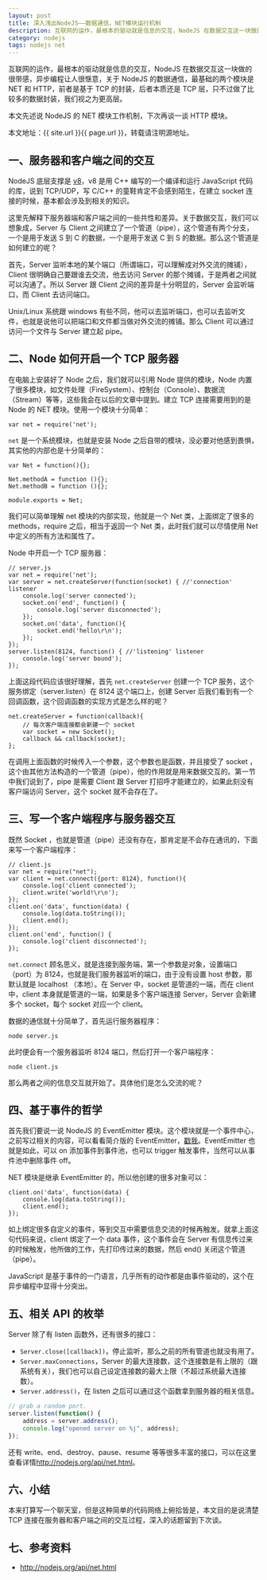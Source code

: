```yaml
---
layout: post
title: 深入浅出NodeJS——数据通信，NET模块运行机制
description: 互联网的运作，最根本的驱动就是信息的交互，NodeJS 在数据交互这一块做的很带感，异步编程让人很惬意，关于 NodeJS 的数据通信，最基础的两个模块是 NET 和 HTTP，前者是基于 TCP 的封装，后者本质还是 TCP 层，只不过做了比较多的数据封装，我们视之为更高层。
category: nodejs
tags: nodejs net
---
```


互联网的运作，最根本的驱动就是信息的交互，NodeJS 在数据交互这一块做的很带感，异步编程让人很惬意，关于 NodeJS 的数据通信，最基础的两个模块是 NET 和 HTTP，前者是基于 TCP 的封装，后者本质还是 TCP 层，只不过做了比较多的数据封装，我们视之为更高层。

本文先述说 NodeJS 的 NET 模块工作机制，下次再谈一谈 HTTP 模块。

本文地址：{{ site.url }}{{ page.url }}，转载请注明源地址。

## 一、服务器和客户端之间的交互

NodeJS 底层支撑是 [v8](http://en.wikipedia.org/wiki/V8_engine)，v8 是用 C++ 编写的一个编译和运行 JavaScript 代码的库，说到 TCP/UDP，写 C/C++ 的童鞋肯定不会感到陌生，在建立 socket 连接的时候，基本都会涉及到相关的知识。

这里先解释下服务器端和客户端之间的一些共性和差异。关于数据交互，我们可以想象成，Server 与 Client 之间建立了一个管道（pipe），这个管道有两个分支，一个是用于发送 S 到 C 的数据，一个是用于发送 C 到 S 的数据。那么这个管道是如何建立的呢？

首先，Server 监听本地的某个端口（所谓端口，可以理解成对外交流的摊铺），Client 很明确自己要跟谁去交流，他去访问 Server 的那个摊铺，于是两者之间就可以沟通了。所以 Server 跟 Client 之间的差异是十分明显的，Server 会监听端口，而 Client 去访问端口。

Unix/Linux 系统跟 windows 有些不同，他可以去监听端口，也可以去监听文件，也就是说他可以把端口和文件都当做对外交流的摊铺。那么 Client 可以通过访问一个文件与 Server 建立起 pipe。

## 二、Node 如何开启一个 TCP 服务器

在电脑上安装好了 Node 之后，我们就可以引用 Node 提供的模块，Node 内置了很多模块，如文件处理（FireSystem）、控制台（Console）、数据流（Stream）等等，这些我会在以后的文章中提到。建立 TCP 连接需要用到的是 Node 的 NET 模块。使用一个模块十分简单：

    var net = require('net');

`net` 是一个系统模块，也就是安装 Node 之后自带的模块，没必要对他感到畏惧，其实他的内部也是十分简单的：

    var Net = function(){};

    Net.methodA = function (){};
    Net.methodB = function (){};

    module.exports = Net;

我们可以简单理解 net 模块的内部实现，他就是一个 Net 类，上面绑定了很多的 methods，require 之后，相当于返回一个 Net 类，此时我们就可以尽情使用 Net 中定义的所有方法和属性了。

Node 中开启一个 TCP 服务器：

    // server.js
    var net = require('net');
    var server = net.createServer(function(socket) { //'connection' listener
        console.log('server connected');
        socket.on('end', function() {
            console.log('server disconnected');
        });
        socket.on('data', function(){
            socket.end('hello\r\n');
        });
    });
    server.listen(8124, function() { //'listening' listener
        console.log('server bound');
    });

上面这段代码应该很好理解，首先 `net.createServer` 创建一个 TCP 服务，这个服务绑定（server.listen）在 8124 这个端口上，创建 Server 后我们看到有一个回调函数，这个回调函数的实现方式是怎么样的呢？

    net.createServer = function(callback){
        // 每次客户端连接都会新建一个 socket
        var socket = new Socket();
        callback && callback(socket);
    };

在调用上面函数的时候传入一个参数，这个参数也是函数，并且接受了 socket ，这个由其他方法构造的一个管道（pipe），他的作用就是用来数据交互的。第一节中我们说到了，pipe 是需要 Client 跟 Server 打招呼才能建立的，如果此刻没有客户端访问 Server，这个 socket 就不会存在了。

## 三、写一个客户端程序与服务器交互

既然 Socket ，也就是管道（pipe）还没有存在，那肯定是不会存在通讯的，下面来写一个客户端程序：

    // client.js
    var net = require("net");
    var client = net.connect({port: 8124}, function(){
        console.log('client connected');
        client.write('world!\r\n');
    });
    client.on('data', function(data) {
        console.log(data.toString());
        client.end();
    });
    client.on('end', function() {
        console.log('client disconnected');
    });

`net.connect` 顾名思义，就是连接到服务端，第一个参数是对象，设置端口（port）为 8124，也就是我们服务器监听的端口，由于没有设置 host 参数，那默认就是 localhost （本地）。在 Server 中，socket 是管道的一端，而在 client 中，client 本身就是管道的一端，如果是多个客户端连接 Server，Server 会新建多个 socket，每个 socket 对应一个 client。

数据的通信就十分简单了，首先运行服务器程序：

    node server.js

此时便会有一个服务器监听 8124 端口，然后打开一个客户端程序：

    node client.js

那么两者之间的信息交互就开始了。具体他们是怎么交流的呢？

## 四、基于事件的哲学

首先我们要说一说 NodeJS 的 EventEmitter 模块。这个模块就是一个事件中心，之前写过相关的内容，可以看看简介版的 EventEmitter，[戳我](http://www.cnblogs.com/hustskyking/p/how-to-achieve-loading-module.html#p-2)。EventEmitter 也就是如此，可以 on 添加事件到事件池，也可以 trigger 触发事件，当然可以从事件池中删除事件 off。

NET 模块是继承 EventEmitter 的，所以他创建的很多对象可以：

    client.on('data', function(data) {
        console.log(data.toString());
        client.end();
    });

如上绑定很多自定义的事件，等到交互中需要信息交流的时候再触发。就拿上面这句代码来说，client 绑定了一个 data 事件，这个事件会在 Server 有信息传过来的时候触发，他所做的工作，先打印传过来的数据，然后 end() 关闭这个管道（pipe）。

JavaScript 是基于事件的一门语言，几乎所有的动作都是由事件驱动的，这个在异步编程中显得十分突出。

## 五、相关 API 的枚举

Server 除了有 listen 函数外，还有很多的接口：

- `Server.close([callback])`，停止监听，那么之前的所有管道也就没有用了。
- `Server.maxConnections`，Server 的最大连接数，这个连接数是有上限的（跟系统有关），我们也可以自己设定连接数的最大上限（不超过系统最大连接数）。
- `Server.address()`，在 listen 之后可以通过这个函数拿到服务器的相关信息。

```javascript
// grab a random port.
server.listen(function() {
    address = server.address();
    console.log("opened server on %j", address);
});
```    

还有 write、end、destroy、pause、resume 等等很多丰富的接口，可以在这里查看详情<http://nodejs.org/api/net.html>。

## 六、小结

本来打算写一个聊天室，但是这种简单的代码网络上俯拾皆是，本文目的是说清楚 TCP 连接在服务器和客户端之间的交互过程，深入的话题留到下次谈。

## 七、参考资料

- <http://nodejs.org/api/net.html>
